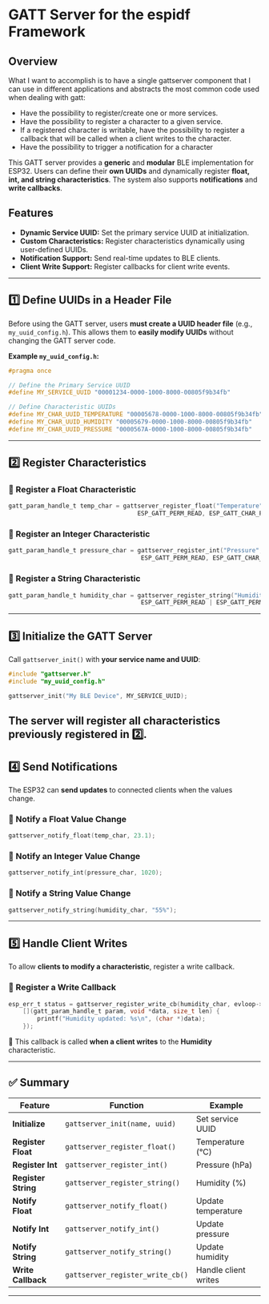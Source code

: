 # GATT Server for the espidf Framework

## Overview
What I want to accomplish is to have a single gattserver component that I can use in different applications and abstracts the most common code used when dealing with gatt:
- Have the possibility to register/create one or more services.
- Have the possibility to register a character to a given service.
- If a registered character is writable, have the possibility to register a callback that will be called when a client writes to the character.
- Have the possibility to trigger a notification for a character

This GATT server provides a **generic** and **modular** BLE implementation for ESP32.
Users can define their **own UUIDs** and dynamically register **float, int, and string characteristics**. The system also supports **notifications** and **write callbacks**.

## Features
- **Dynamic Service UUID:** Set the primary service UUID at initialization.
- **Custom Characteristics:** Register characteristics dynamically using user-defined UUIDs.
- **Notification Support:** Send real-time updates to BLE clients.
- **Client Write Support:** Register callbacks for client write events.

---

## 1️⃣ Define UUIDs in a Header File
Before using the GATT server, users **must create a UUID header file** (e.g., `my_uuid_config.h`). This allows them to **easily modify UUIDs** without changing the GATT server code.

**Example `my_uuid_config.h`:**
```c
#pragma once

// Define the Primary Service UUID
#define MY_SERVICE_UUID "00001234-0000-1000-8000-00805f9b34fb"

// Define Characteristic UUIDs
#define MY_CHAR_UUID_TEMPERATURE "00005678-0000-1000-8000-00805f9b34fb"
#define MY_CHAR_UUID_HUMIDITY "00005679-0000-1000-8000-00805f9b34fb"
#define MY_CHAR_UUID_PRESSURE "0000567A-0000-1000-8000-00805f9b34fb"
```

---

## 2️⃣ Register Characteristics
### 📌 Register a Float Characteristic
```c
gatt_param_handle_t temp_char = gattserver_register_float("Temperature", MY_CHAR_UUID_TEMPERATURE,
                                    ESP_GATT_PERM_READ, ESP_GATT_CHAR_PROP_BIT_NOTIFY, 22.5);
```

### 📌 Register an Integer Characteristic
```c
gatt_param_handle_t pressure_char = gattserver_register_int("Pressure", MY_CHAR_UUID_PRESSURE,
                                     ESP_GATT_PERM_READ, ESP_GATT_CHAR_PROP_BIT_READ, 1013);
```

### 📌 Register a String Characteristic
```c
gatt_param_handle_t humidity_char = gattserver_register_string("Humidity", MY_CHAR_UUID_HUMIDITY,
                                     ESP_GATT_PERM_READ | ESP_GATT_PERM_WRITE, ESP_GATT_CHAR_PROP_BIT_WRITE, "50%");
```

---

## 3️⃣ Initialize the GATT Server
Call `gattserver_init()` with **your service name and UUID**:
```c
#include "gattserver.h"
#include "my_uuid_config.h"

gattserver_init("My BLE Device", MY_SERVICE_UUID);
```
The server will register all characteristics previously registered in 2️⃣.
---

## 4️⃣ Send Notifications
The ESP32 can **send updates** to connected clients when the values change.

### 📌 Notify a Float Value Change
```c
gattserver_notify_float(temp_char, 23.1);
```

### 📌 Notify an Integer Value Change
```c
gattserver_notify_int(pressure_char, 1020);
```

### 📌 Notify a String Value Change
```c
gattserver_notify_string(humidity_char, "55%");
```

---

## 5️⃣ Handle Client Writes
To allow **clients to modify a characteristic**, register a write callback.

### 📌 Register a Write Callback
```c
esp_err_t status = gattserver_register_write_cb(humidity_char, evloop->loop_handle, evloop->base,
    [](gatt_param_handle_t param, void *data, size_t len) {
        printf("Humidity updated: %s\n", (char *)data);
    });
```
🔹 This callback is called **when a client writes** to the **Humidity** characteristic.

---

## ✅ Summary
| **Feature**      | **Function**                              | **Example** |
|-----------------|--------------------------------|-----------|
| **Initialize**  | `gattserver_init(name, uuid)` | Set service UUID |
| **Register Float**  | `gattserver_register_float()` | Temperature (°C) |
| **Register Int**    | `gattserver_register_int()`   | Pressure (hPa) |
| **Register String** | `gattserver_register_string()` | Humidity (%) |
| **Notify Float**    | `gattserver_notify_float()`   | Update temperature |
| **Notify Int**      | `gattserver_notify_int()`     | Update pressure |
| **Notify String**   | `gattserver_notify_string()`  | Update humidity |
| **Write Callback**  | `gattserver_register_write_cb()` | Handle client writes |

---

